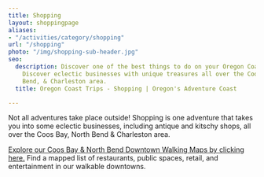 ```yaml
---
title: Shopping
layout: shoppingpage
aliases:
- "/activities/category/shopping"
url: "/shopping"
photo: "/img/shopping-sub-header.jpg"
seo:
  description: Discover one of the best things to do on your Oregon Coast trip - shopping!
    Discover eclectic businesses with unique treasures all over the Coos Bay, North
    Bend, & Charleston area.
  title: Oregon Coast Trips - Shopping | Oregon's Adventure Coast

---
```

Not all adventures take place outside! Shopping is one adventure that takes you into some eclectic businesses, including antique and kitschy shops, all over the Coos Bay, North Bend & Charleston area.

[Explore our Coos Bay & North Bend Downtown Walking Maps by clicking here.](https://app.forestry.io/sites/i-pbgsi-1h8yyg/body-media//img/walking-map-cbnb.pdf) Find a mapped list of restaurants, public spaces, retail, and entertainment in our walkable downtowns.